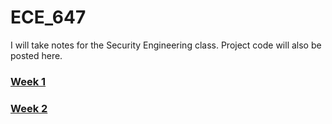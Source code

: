 # ECE_647

I will take notes for the Security Engineering class. Project code will also be posted here.

### [Week 1](docs/week1.md)
### [Week 2](docs/week2.md)
